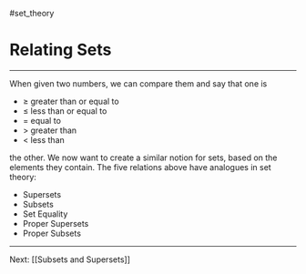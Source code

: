 #set_theory 

# Relating Sets

---

When given two numbers, we can compare them and say that one is

- $\ge$ greater than or equal to
- $\le$ less than or equal to
- = equal to
- $\gt$ greater than
- $\lt$ less than

the other. We now want to create a similar notion for sets, based on the elements they contain. The five relations above have analogues in set theory:

- Supersets
- Subsets
- Set Equality
- Proper Supersets
- Proper Subsets

---

Next: [[Subsets and Supersets]]
